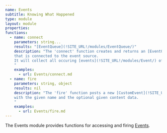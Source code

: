 ```yaml
---
name: Events
subtitle: Knowing What Happened
type: module
layout: module
properties:
functions:
  - name: connect
    parameters: string...
    results: "[EventQueue](!SITE_URL!/modules/EventQueue/)"
    description: "The 'connect' function creates and returns an [EventQueue](!SITE_URL!/modules/EventQueue/)
    that is connected to the event source.
    It will collect all occuring [events](!SITE_URL!/modules/Event/) of the given kind(s).
    "
    examples:
      - url: Events/connect.md
  - name: fire
    parameters: string, object
    results: nil
    description: "The 'fire' function posts a new [CustomEvent](!SITE_URL!/modules/CustomEvent/)
    with the given name and the optional given content data.
    "
    examples:
      - url: Events/fire.md
---
```


The Events module provides functions for accessing and firing [Events](/modules/Event/).
